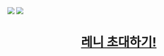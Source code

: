 
<img src="https://i.esdrop.com/d/f/KSVgHQLraY/FQ8bjk3LIc.png">
<img src="https://i.esdrop.com/d/f/KSVgHQLraY/rrzsHyznaH.png">


  <h1>
    <p align="center">
     <a href="https://discord.com/api/oauth2/authorize?client_id=770498406551519233&permissions=8&scope=bot">레니 초대하기!</a>
      </p>
  </h1>
